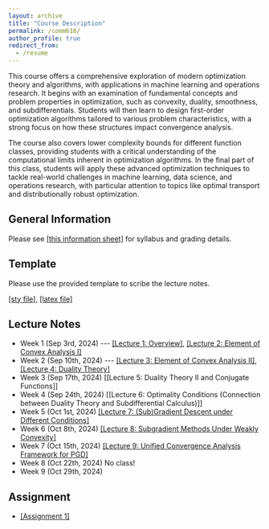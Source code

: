 ```yaml
---
layout: archive
title: "Course Description"
permalink: /comm616/
author_profile: true
redirect_from:
  - /resume
---
```



This course offers a comprehensive exploration of modern optimization theory and algorithms, with applications in machine learning and operations research. It begins with an examination of fundamental concepts and problem properties in optimization, such as convexity, duality, smoothness, and subdifferentials. Students will then learn to design first-order optimization algorithms tailored to various problem characteristics, with a strong focus on how these structures impact convergence analysis.

The course also covers lower complexity bounds for different function classes, providing students with a critical understanding of the computational limits inherent in optimization algorithms. In the final part of this class, students will apply these advanced optimization techniques to tackle real-world challenges in machine learning, data science, and operations research, with particular attention to topics like optimal transport and distributionally robust optimization. 

## General Information 

Please see  [[this information sheet]](https://gerrili1996.github.io/files/comm616_infor.pdf) for syllabus and grading details. 

## Template 

Please use the provided template to scribe the lecture notes.

[[sty file]](https://gerrili1996.github.io/files/comm604.sty), [[latex file]](https://gerrili1996.github.io/files/lecture_note_template.tex)

## Lecture Notes 

- Week 1 (Sep 3rd, 2024) --- [[Lecture 1: Overview]](https://gerrili1996.github.io/files/Lecture_1_COMM616.pdf), [[Lecture 2: Element of Convex Analysis I]](https://gerrili1996.github.io/files/Lecture_2_COMM616.pdf)
- Week 2 (Sep 10th, 2024) ---  [[Lecture 3: Element of Convex Analysis II]](https://gerrili1996.github.io/files/Lecture_3_COMM616.pdf), [[Lecture 4: Duality Theory]](https://gerrili1996.github.io/files/Lecture_4_COMM616.pdf)
- Week 3 (Sep 17th, 2024)   [[Lecture 5: Duality Theory II and Conjugate Functions]]
- Week 4 (Sep 24th, 2024)   [[Lecture 6: Optimality Conditions (Connection between Duality Theory and Subdifferential Calculus)]]
- Week 5 (Oct 1st, 2024) [[Lecture 7: (Sub)Gradient Descent under Different Conditions]](https://gerrili1996.github.io/files/Lecture_7_COMM616.pdf)
- Week 6 (Oct 8th, 2024) [[Lecture 8: Subgradient Methods Under Weakly Convexity]](https://gerrili1996.github.io/files/Lecture_8_COMM616.pdf)
- Week 7 (Oct 15th, 2024) [[Lecture 9: Unified Convergence Analysis Framework for PGD]](https://gerrili1996.github.io/files/Lecture_9_COMM616.pdf)
- Week 8 (Oct 22th, 2024) No class! 
- Week 9 (Oct 29th, 2024)  
  
  
  

## Assignment

- [[Assignment 1]](https://gerrili1996.github.io/files/COMM_616_Assignment1.pdf)
